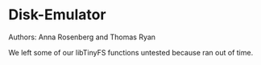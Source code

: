 # Disk-Emulator
Authors: Anna Rosenberg and Thomas Ryan

We left some of our libTinyFS functions untested because ran out of time. 
